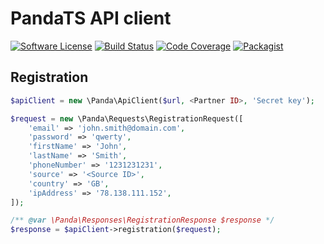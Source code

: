 # PandaTS API client

[![Software License](https://img.shields.io/badge/license-MIT-brightgreen.svg?style=flat-square)](LICENSE)
[![Build Status](https://img.shields.io/travis/resnext/pandats-api-client.svg?style=flat-square&branch=master)](https://travis-ci.org/resnext/pandats-api-client)
[![Code Coverage](https://img.shields.io/codecov/c/gh/resnext/pandats-api-client.svg?style=flat-square)](https://codecov.io/gh/resnext/pandats-api-client)
[![Packagist](https://img.shields.io/packagist/v/resnext/pandats-api-client.svg?style=flat-square)](https://packagist.org/packages/resnext/pandats-api-client)

## Registration

```php
$apiClient = new \Panda\ApiClient($url, <Partner ID>, 'Secret key');

$request = new \Panda\Requests\RegistrationRequest([
    'email' => 'john.smith@domain.com',
    'password' => 'qwerty',
    'firstName' => 'John',
    'lastName' => 'Smith',
    'phoneNumber' => '1231231231',
    'source' => '<Source ID>',
    'country' => 'GB',
    'ipAddress' => '78.138.111.152',
]);

/** @var \Panda\Responses\RegistrationResponse $response */
$response = $apiClient->registration($request);
```